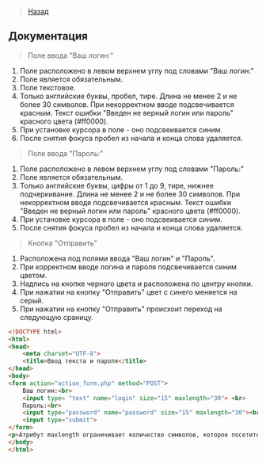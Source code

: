 >[Назад](../projects/ProjOne.md)

## Документация 

>Поле ввода "Ваш логин:"
1. Поле расположено в левом верхнем углу под словами "Ваш логин:"
2. Поле является обязательным.
3. Поле текстовое.
4. Только английские буквы, пробел, тире. Длина не менее 2 и не более 30 символов. При некорректном вводе подсвечивается красным. Текст ошибки "Введен не верный логин или пароль" красного цвета (#ff0000).
5. При установке курсора в поле - оно подсвеивается синим.
6. После снятия фокуса пробел из начала и конца слова удаляется.

>Поле ввода "Пароль:"
1. Поле расположено в левом верхнем углу под словами "Пароль:"
2. Поле является обязательным.
3. Только английские буквы, цифры от 1 до 9, тире, нижнее подчеркивание. Длина не менее 2 и не более 30 символов. При некорректном вводе подсвечивается красным. Текст ошибки "Введен не верный логин или пароль" красного цвета (#ff0000).
4. При установке курсора в поле - оно подсвеивается синим.
5. После снятия фокуса пробел из начала и конца слова удаляется.

>Кнопка "Отправить"
1. Расположена под полями ввода "Ваш логин" и "Пароль".
2. При корректном вводе логина и пароля подсвечивается синим цветом.
3. Надпись на кнопке черного цвета и расположена по центру кнопки.
4. При нажатии на кнопку "Отправить" цвет с синего меняется на серый.
5. При нажатии на кнопку "Отправить" происхоит переход на следующую сраницу.


```html
<!DOCTYPE html>
<html>
<head>
    <meta charset="UTF-8">
    <title>Ввод текста и пароля</title>
</head>
<body>
<form action="action_form.php" method="POST">
    Ваш логин:<br>
    <input type= "text" name="login" size="15" maxlength="30"> <br>
    Пароль:<br>
    <input type="password" name="password" size="15" maxlength="30"><br>
    <input type="submit">
</form>
<p>Атрибут maxlength ограничивает количество символов, которое посетителю разрешается ввести в данное поле.</p>
</body>
</html>
```